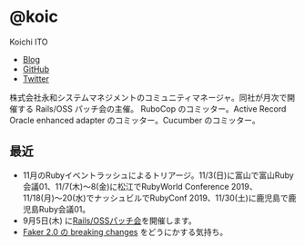 # @koic

Koichi ITO

- [Blog](http://koic.hatenablog.com/)
- [GitHub](https://github.com/koic)
- [Twitter](https://twitter.com/koic)

株式会社永和システムマネジメントのコミュニティマネージャ。同社が月次で開催する Rails/OSS パッチ会の主催。
RuboCop のコミッター。Active Record Oracle enhanced adapter のコミッター。Cucumber のコミッター。

## 最近

- 11月のRubyイベントラッシュによるトリアージ。11/3(日)に富山で富山Ruby会議01、11/7(木)〜8(金)に松江でRubyWorld Conference 2019、11/18(月)〜20(水)でナッシュビルでRubyConf 2019、11/30(土)に鹿児島で鹿児島Ruby会議01。
- 9月5日(木) に[Rails/OSSパッチ会](https://blog.agile.esm.co.jp/entry/rails-oss-patch-meetup-20190905)を開催します。
- [Faker 2.0 の breaking changes](https://github.com/faker-ruby/faker/blob/v2.1.2/CHANGELOG.md#important-note) をどうにかする気持ち。
